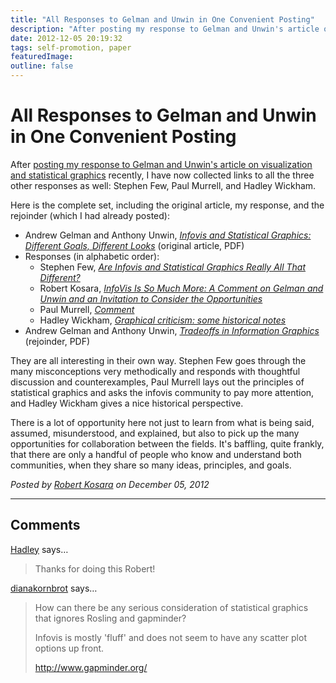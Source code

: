 ```yaml
---
title: "All Responses to Gelman and Unwin in One Convenient Posting"
description: "After posting my response to Gelman and Unwin's article on visualization and statistical graphics recently, I have now collected links to all the three other responses as well: Stephen Few, Paul Murrell, and Hadley Wickham."
date: 2012-12-05 20:19:32
tags: self-promotion, paper
featuredImage: 
outline: false
---
```


# All Responses to Gelman and Unwin in One Convenient Posting

After <a title="A Scholarly Discussion with Andrew Gelman and Anthony Unwin" href="/blog/2012/scholarly-discussion-gelman-unwin">posting my response to Gelman and Unwin's article on visualization and statistical graphics</a> recently, I have now collected links to all the three other responses as well: Stephen Few, Paul Murrell, and Hadley Wickham.

Here is the complete set, including the original article, my response, and the rejoinder (which I had already posted):
<ul>
	<li>Andrew Gelman and Anthony Unwin, <em><a href="http://www.stat.columbia.edu/~gelman/research/published/vis14.pdf">Infovis and Statistical Graphics: Different Goals, Different Looks</a></em> (original article, PDF)</li>
	<li>Responses (in alphabetic order):
<ul>
	<li>Stephen Few, <em><a href="http://www.perceptualedge.com/files/are_infovis_and_statistical_graphics_really_all_that_different.pdf">Are Infovis and Statistical Graphics Really All That Different?</a></em></li>
	<li>Robert Kosara, <em><a href="/publications/Kosara_JCGS_2013.html">InfoVis Is So Much More: A Comment on Gelman and Unwin and an Invitation to Consider the Opportunities</a></em></li>
	<li>Paul Murrell, <em><a href="http://www.stat.auckland.ac.nz/~paul/MurrellCommentGelmanUnwin.pdf">Comment</a></em></li>
	<li>Hadley Wickham, <em><a href="http://vita.had.co.nz/papers/stat-graph-hist.html">Graphical criticism: some historical notes</a></em></li>
</ul>
</li>
	<li>Andrew Gelman and Anthony Unwin, <em><a href="http://www.stat.columbia.edu/~gelman/research/published/visreply3.pdf">Tradeoffs in Information Graphics</a></em> (rejoinder, PDF)</li>
</ul>
They are all interesting in their own way. Stephen Few goes through the many misconceptions very methodically and responds with thoughtful discussion and counterexamples, Paul Murrell lays out the principles of statistical graphics and asks the infovis community to pay more attention, and Hadley Wickham gives a nice historical perspective.

There is a lot of opportunity here not just to learn from what is being said, assumed, misunderstood, and explained, but also to pick up the many opportunities for collaboration between the fields. It's baffling, quite frankly, that there are only a handful of people who know and understand both communities, when they share so many ideas, principles, and goals.


_Posted by <a href="/about">Robert Kosara</a> on December 05, 2012_


<aside class="comments">

---
## Comments

<a href="http://had.co.nz" rel="nofollow noopener" target="_blank">Hadley</a> says…
>	Thanks for doing this Robert!

<a href="http://gravatar.com/dianakornbrot" rel="nofollow noopener" target="_blank">dianakornbrot</a> says…
>	How can there be any serious consideration of statistical graphics that ignores Rosling and gapminder?
>	
>	Infovis is mostly 'fluff' and does not seem to have any scatter plot options up front. 
>	
>	http://www.gapminder.org/

</aside>

